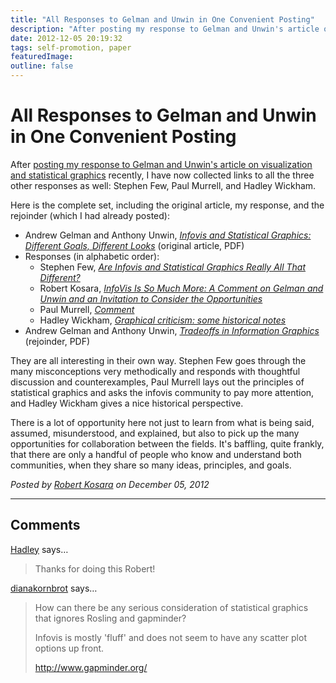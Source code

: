 ```yaml
---
title: "All Responses to Gelman and Unwin in One Convenient Posting"
description: "After posting my response to Gelman and Unwin's article on visualization and statistical graphics recently, I have now collected links to all the three other responses as well: Stephen Few, Paul Murrell, and Hadley Wickham."
date: 2012-12-05 20:19:32
tags: self-promotion, paper
featuredImage: 
outline: false
---
```


# All Responses to Gelman and Unwin in One Convenient Posting

After <a title="A Scholarly Discussion with Andrew Gelman and Anthony Unwin" href="/blog/2012/scholarly-discussion-gelman-unwin">posting my response to Gelman and Unwin's article on visualization and statistical graphics</a> recently, I have now collected links to all the three other responses as well: Stephen Few, Paul Murrell, and Hadley Wickham.

Here is the complete set, including the original article, my response, and the rejoinder (which I had already posted):
<ul>
	<li>Andrew Gelman and Anthony Unwin, <em><a href="http://www.stat.columbia.edu/~gelman/research/published/vis14.pdf">Infovis and Statistical Graphics: Different Goals, Different Looks</a></em> (original article, PDF)</li>
	<li>Responses (in alphabetic order):
<ul>
	<li>Stephen Few, <em><a href="http://www.perceptualedge.com/files/are_infovis_and_statistical_graphics_really_all_that_different.pdf">Are Infovis and Statistical Graphics Really All That Different?</a></em></li>
	<li>Robert Kosara, <em><a href="/publications/Kosara_JCGS_2013.html">InfoVis Is So Much More: A Comment on Gelman and Unwin and an Invitation to Consider the Opportunities</a></em></li>
	<li>Paul Murrell, <em><a href="http://www.stat.auckland.ac.nz/~paul/MurrellCommentGelmanUnwin.pdf">Comment</a></em></li>
	<li>Hadley Wickham, <em><a href="http://vita.had.co.nz/papers/stat-graph-hist.html">Graphical criticism: some historical notes</a></em></li>
</ul>
</li>
	<li>Andrew Gelman and Anthony Unwin, <em><a href="http://www.stat.columbia.edu/~gelman/research/published/visreply3.pdf">Tradeoffs in Information Graphics</a></em> (rejoinder, PDF)</li>
</ul>
They are all interesting in their own way. Stephen Few goes through the many misconceptions very methodically and responds with thoughtful discussion and counterexamples, Paul Murrell lays out the principles of statistical graphics and asks the infovis community to pay more attention, and Hadley Wickham gives a nice historical perspective.

There is a lot of opportunity here not just to learn from what is being said, assumed, misunderstood, and explained, but also to pick up the many opportunities for collaboration between the fields. It's baffling, quite frankly, that there are only a handful of people who know and understand both communities, when they share so many ideas, principles, and goals.


_Posted by <a href="/about">Robert Kosara</a> on December 05, 2012_


<aside class="comments">

---
## Comments

<a href="http://had.co.nz" rel="nofollow noopener" target="_blank">Hadley</a> says…
>	Thanks for doing this Robert!

<a href="http://gravatar.com/dianakornbrot" rel="nofollow noopener" target="_blank">dianakornbrot</a> says…
>	How can there be any serious consideration of statistical graphics that ignores Rosling and gapminder?
>	
>	Infovis is mostly 'fluff' and does not seem to have any scatter plot options up front. 
>	
>	http://www.gapminder.org/

</aside>

